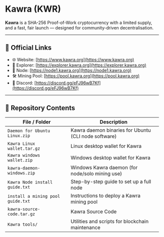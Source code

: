 # Kawra (KWR)

**Kawra** is a SHA-256 Proof-of-Work cryptocurrency with a limited supply,  and a fast, fair launch — designed for community-driven decentralisation.

---

## 🔗 Official Links

- 🌐 Website: [https://www.kawra.org](https://www.kawra.org)
- 🔎 Explorer: [https://explorer.kawra.org](https://explorer.kawra.org)
- 📡 Node: [https://node1.kawra.org](https://node1.kawra.org)
- 🛠️ Mining Pool: [https://pool.kawra.org](https://pool.kawra.org)
- 💬 Discord:  [https://discord.gg/eFJ96wB7Kf](https://discord.gg/eFJ96wB7Kf)

---

## 📂 Repository Contents

| File / Folder | Description |
|---------------|-------------|
| `Daemon for Ubuntu Linux.zip` | Kawra daemon binaries for Ubuntu (CLI node software) |
| `Kawra Linux wallet.tar.gz` | Linux desktop wallet for Kawra |
| `Kawra windows wallet.zip` | Windows desktop wallet for Kawra |
| `kawra-daemon-windows.zip` | Windows Kawra daemon (for node/solo mining use) |
| `Kawra Node install guide.txt` | Step-by-step guide to set up a full node |
| `install a mining pool guide.txt` | Instructions to deploy a Kawra mining pool |
| `kawra-source-code.tar.gz` | Kawra Source Code |
| `Kawra tools/` | Utilities and scripts for blockchain maintenance |
 

